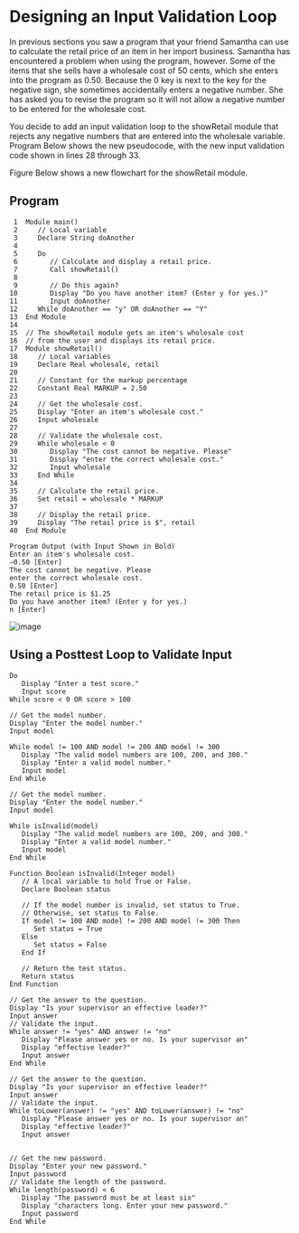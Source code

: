 # Designing an Input Validation Loop

In previous sections you saw a program that your friend Samantha can use to calculate the retail price of an item in her import business. Samantha has encountered a problem when using the program, however. Some of the items that she sells have a wholesale cost of 50 cents, which she enters into the program as 0.50. Because the 0 key is next to the key for the negative sign, she sometimes accidentally enters a negative number. She has asked you to revise the program so it will not allow a negative number to be entered for the wholesale cost.

You decide to add an input validation loop to the showRetail module that rejects any negative numbers that are entered into the wholesale variable. Program Below shows the new pseudocode, with the new input validation code shown in lines 28 through 33.

Figure Below shows a new flowchart for the showRetail module.

## Program
```
 1  Module main()
 2     // Local variable
 3     Declare String doAnother
 4     
 5     Do
 6        // Calculate and display a retail price.
 7        Call showRetail()
 8        
 9        // Do this again?
10        Display "Do you have another item? (Enter y for yes.)"
11        Input doAnother
12     While doAnother == "y" OR doAnother == "Y"
13  End Module
14
15  // The showRetail module gets an item's wholesale cost
16  // from the user and displays its retail price.
17  Module showRetail()
18     // Local variables
19     Declare Real wholesale, retail
20
21     // Constant for the markup percentage
22     Constant Real MARKUP = 2.50
23
24     // Get the wholesale cost.
25     Display "Enter an item's wholesale cost."
26     Input wholesale
27    
28     // Validate the wholesale cost.
29     While wholesale < 0
30        Display "The cost cannot be negative. Please"
31        Display "enter the correct wholesale cost."
32        Input wholesale
33     End While
34   
35     // Calculate the retail price.
36     Set retail = wholesale * MARKUP
37   
38     // Display the retail price.
39     Display "The retail price is $", retail
40  End Module
```
```
Program Output (with Input Shown in Bold)
Enter an item's wholesale cost.
−0.50 [Enter]
The cost cannot be negative. Please
enter the correct wholesale cost.
0.50 [Enter]
The retail price is $1.25
Do you have another item? (Enter y for yes.)
n [Enter]
```
![image](https://user-images.githubusercontent.com/47218880/67502018-d995d980-f64a-11e9-87f0-9dc7dc5d7005.png)

## Using a Posttest Loop to Validate Input
```
Do
   Display "Enter a test score."
   Input score
While score < 0 OR score > 100
```
```
// Get the model number.
Display "Enter the model number."
Input model

While model != 100 AND model != 200 AND model != 300
   Display "The valid model numbers are 100, 200, and 300."
   Display "Enter a valid model number."
   Input model
End While

```
```
// Get the model number.
Display "Enter the model number."
Input model

While isInvalid(model)
   Display "The valid model numbers are 100, 200, and 300."
   Display "Enter a valid model number."
   Input model
End While

Function Boolean isInvalid(Integer model)
   // A local variable to hold True or False.
   Declare Boolean status

   // If the model number is invalid, set status to True.
   // Otherwise, set status to False.
   If model != 100 AND model != 200 AND model != 300 Then
      Set status = True
   Else
      Set status = False
   End If

   // Return the test status.
   Return status
End Function
```
```
// Get the answer to the question.
Display "Is your supervisor an effective leader?"
Input answer
// Validate the input.
While answer != "yes" AND answer != "no"
   Display "Please answer yes or no. Is your supervisor an"
   Display "effective leader?"
   Input answer
End While
```
```
// Get the answer to the question.
Display "Is your supervisor an effective leader?"
Input answer
// Validate the input.
While toLower(answer) != "yes" AND toLower(answer) != "no"
   Display "Please answer yes or no. Is your supervisor an"
   Display "effective leader?"
   Input answer
   
```
```
// Get the new password.
Display "Enter your new password."
Input password
// Validate the length of the password.
While length(password) < 6
   Display "The password must be at least six"
   Display "characters long. Enter your new password."
   Input password
End While
 ```
 




